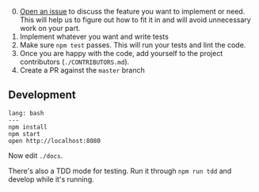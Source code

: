 0. [Open an issue](https://github.com/bebraw/reactabular/issues) to discuss the feature you want to implement or need. This will help us to figure out how to fit it in and will avoid unnecessary work on your part.
1. Implement whatever you want and write tests
2. Make sure `npm test` passes. This will run your tests and lint the code.
3. Once you are happy with the code, add yourself to the project contributors (`./CONTRIBUTORS.md`).
4. Create a PR against the `master` branch

## Development

```code
lang: bash
---
npm install
npm start
open http://localhost:8080
```

Now edit `./docs`.

There's also a TDD mode for testing. Run it through `npm run tdd` and develop while it's running.
